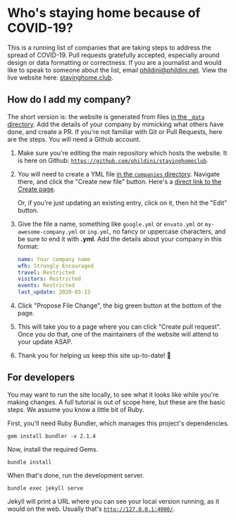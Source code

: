 # Who's staying home because of COVID-19?

This is a running list of companies that are taking steps to address
the spread of COVID-19. Pull requests gratefully accepted, especially
around design or data formatting or correctness. If you are a
journalist and would like to speak to someone about the list, email
phildini@phildini.net.  View the live website here:
[stayinghome.club](https://stayinghome.club).


## How do I add my company?

The short version is: the website is generated from files [in the `_data` directory](https://github.com/phildini/stayinghomeclub/tree/master/_data/).  Add the details of your
company by mimicking what others have done, and create a PR.  If
you're not familiar with Git or Pull Requests, here are the steps.
You will need a Github account.

1. Make sure you're editing the main repository which hosts the
    website.  It is here on Github:
    [`https://github.com/phildini/stayinghomeclub`](https://github.com/phildini/stayinghomeclub).

1. You will need to create a YML file [in the `companies`
   directory](https://github.com/phildini/stayinghomeclub/tree/master/_data/companies).
   Navigate there, and click the "Create new file" button.  Here's a
   [direct link to the Create
   page](https://github.com/phildini/stayinghomeclub/new/master/_data/companies).

   Or, if you're just updating an existing entry, click on it, then
   hit the "Edit" button.

1. Give the file a name, something like `google.yml` or `envato.yml` or `my-awesome-company.yml`
   or `ing.yml`, no fancy or uppercase characters, and be sure to end it with
   **.yml**. Add the details about your company in this format:

      ```yaml
      name: Your company name
      wfh: Strongly Encouraged
      travel: Restricted
      visitors: Restricted
      events: Restricted
      last_update: 2020-03-13
      ```

1. Click "Propose File Change", the big green button at the bottom of
   the page.

1. This will take you to a page where you can click "Create pull
   request".  Once you do that, one of the maintainers of the website
   will attend to your update ASAP.

1. Thank you for helping us keep this site up-to-date! 🙏

## For developers

You may want to run the site locally, to see what it looks like while
you're making changes.  A full tutorial is out of scope here, but
these are the basic steps.  We assume you know a little bit of Ruby.

First, you'll need Ruby Bundler, which manages this project's
dependencies.

```shell
gem install bundler -v 2.1.4
```

Now, install the required Gems.

```shell
bundle install
```

When that's done, run the development server.

```shell
bundle exec jekyll serve
```

Jekyll will print a URL where you can see your local version running,
as it would on the web.  Usually that's
[`http://127.0.0.1:4000/`](http://127.0.0.1:4000/).
